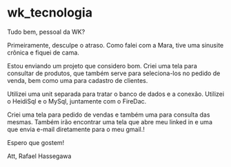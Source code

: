 # wk_tecnologia
Tudo bem, pessoal da WK?

Primeiramente, desculpe o atraso. Como falei com a Mara, tive uma sinusite crônica e fiquei de cama. 

Estou enviando um projeto que considero bom. Criei uma tela para consultar de produtos, que também serve para seleciona-los no pedido de venda, bem como uma para cadastro de clientes.

Utilizei uma unit separada para tratar o banco de dados e a conexão. Utilizei o HeidiSql e o MySql, juntamente com o FireDac.

Criei uma tela para pedido de vendas e também uma para consulta das mesmas.
Também irão encontrar uma tela que abre meu linked in e uma que envia e-mail diretamente para o meu gmail.!

Espero que gostem!

Att,
Rafael Hassegawa
